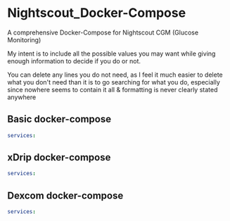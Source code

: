 # Nightscout_Docker-Compose
A comprehensive Docker-Compose for Nightscout CGM (Glucose Monitoring)

My intent is to include all the possible values you may want while giving enough information to decide if you do or not.

You can delete any lines you do not need, as I feel it much easier to delete what you don't need than it is to go searching for what you do, especially since nowhere seems to contain it all & formatting is never clearly stated anywhere


## Basic docker-compose

```yaml
services:

```


## xDrip docker-compose

```yaml
services:

```


## Dexcom docker-compose

```yaml
services:

```



